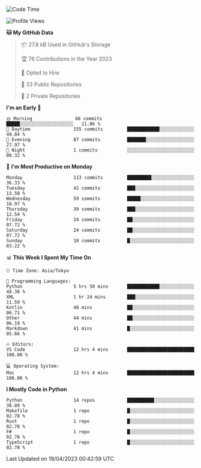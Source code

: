 <!--START_SECTION:waka-->
![Code Time](http://img.shields.io/badge/Code%20Time-638%20hrs%2029%20mins-blue)

![Profile Views](http://img.shields.io/badge/Profile%20Views-0-blue)

**🐱 My GitHub Data** 

> 📦 27.8 kB Used in GitHub's Storage 
 > 
> 🏆 76 Contributions in the Year 2023
 > 
> 💼 Opted to Hire
 > 
> 📜 33 Public Repositories 
 > 
> 🔑 2 Private Repositories 
 > 
**I'm an Early 🐤** 

```text
🌞 Morning                68 commits          █████░░░░░░░░░░░░░░░░░░░░   21.86 % 
🌆 Daytime                155 commits         ████████████░░░░░░░░░░░░░   49.84 % 
🌃 Evening                87 commits          ███████░░░░░░░░░░░░░░░░░░   27.97 % 
🌙 Night                  1 commits           ░░░░░░░░░░░░░░░░░░░░░░░░░   00.32 % 
```
📅 **I'm Most Productive on Monday** 

```text
Monday                   113 commits         █████████░░░░░░░░░░░░░░░░   36.33 % 
Tuesday                  42 commits          ███░░░░░░░░░░░░░░░░░░░░░░   13.50 % 
Wednesday                59 commits          █████░░░░░░░░░░░░░░░░░░░░   18.97 % 
Thursday                 39 commits          ███░░░░░░░░░░░░░░░░░░░░░░   12.54 % 
Friday                   24 commits          ██░░░░░░░░░░░░░░░░░░░░░░░   07.72 % 
Saturday                 24 commits          ██░░░░░░░░░░░░░░░░░░░░░░░   07.72 % 
Sunday                   10 commits          █░░░░░░░░░░░░░░░░░░░░░░░░   03.22 % 
```


📊 **This Week I Spent My Time On** 

```text
🕑︎ Time Zone: Asia/Tokyo

💬 Programming Languages: 
Python                   5 hrs 50 mins       ████████████░░░░░░░░░░░░░   48.38 % 
XML                      1 hr 24 mins        ███░░░░░░░░░░░░░░░░░░░░░░   11.59 % 
Kotlin                   48 mins             ██░░░░░░░░░░░░░░░░░░░░░░░   06.71 % 
Other                    44 mins             ██░░░░░░░░░░░░░░░░░░░░░░░   06.19 % 
Markdown                 41 mins             █░░░░░░░░░░░░░░░░░░░░░░░░   05.66 % 

🔥 Editors: 
VS Code                  12 hrs 4 mins       █████████████████████████   100.00 % 

💻 Operating System: 
Mac                      12 hrs 4 mins       █████████████████████████   100.00 % 
```

**I Mostly Code in Python** 

```text
Python                   14 repos            ██████████░░░░░░░░░░░░░░░   38.89 % 
Makefile                 1 repo              █░░░░░░░░░░░░░░░░░░░░░░░░   02.78 % 
Rust                     1 repo              █░░░░░░░░░░░░░░░░░░░░░░░░   02.78 % 
F#                       1 repo              █░░░░░░░░░░░░░░░░░░░░░░░░   02.78 % 
TypeScript               1 repo              █░░░░░░░░░░░░░░░░░░░░░░░░   02.78 % 
```




 Last Updated on 19/04/2023 00:42:59 UTC
<!--END_SECTION:waka-->
